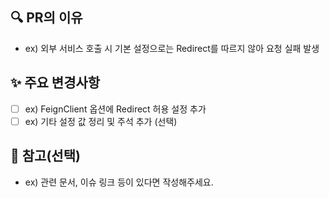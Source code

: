 ## 🔍 PR의 이유
- ex) 외부 서비스 호출 시 기본 설정으로는 Redirect를 따르지 않아 요청 실패 발생

## ✨ 주요 변경사항
- [ ] ex) FeignClient 옵션에 Redirect 허용 설정 추가
- [ ] ex) 기타 설정 값 정리 및 주석 추가 (선택)

## 📎 참고(선택)
- ex) 관련 문서, 이슈 링크 등이 있다면 작성해주세요.
